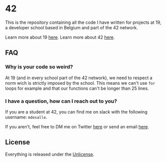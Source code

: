 # 42
This is the repository containing all the code I have written for projects at 19, a developer school based in Belgium and part of the 42 network.

Learn more about 19 [here](https://s19.be).
Learn more about 42 [here](https://www.42.fr/42-network/).

## FAQ
### Why is your code so weird?
At 19 (and in every school part of the 42 network), we need to respect a norm wich is strictly imposed by the school. This means we can't use ```for``` loops for example and that our functions can't be longer than 25 lines.

### I have a question, how can I reach out to you?
If you are a student at 42, you can find me on slack with the following username: ```mdesalle```.

If you aren't, feel free to DM me on Twitter [here](https://twitter.com/maxdesalle) or send an email [here](mailto:maxdesalle@pm.me).

## License
Everything is released under the [Unlicense](https://github.com/maxdesalle/42/blob/main/LICENSE).
